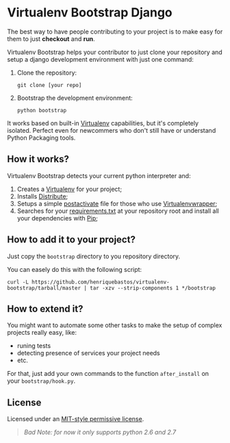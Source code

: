 # Virtualenv Bootstrap Django

The best way to have people contributing to your project is to make easy for them to just **checkout** and **run**.

Virtualenv Bootstrap helps your contributor to just clone your repository and setup a django development environment with just one command:

1.  Clone the repository:

        git clone [your repo]


2.  Bootstrap the development environment:

        python bootstrap

It works based on built-in [Virtualenv][] capabilities, but it's completely isolated. Perfect even for newcommers who don't still have or understand Python Packaging tools.

## How it works?

Virtualenv Bootstrap detects your current python interpreter and:

1. Creates a [Virtualenv][] for your project;
2. Installs [Distribute][];
3. Setups a simple [postactivate][] file for those who use [Virtualenvwrapper][];
4. Searches for your [requirements.txt][] at your repository root and install all your dependencies with [Pip][];


## How to add it to your project?

Just copy the `bootstrap` directory to you repository directory.

You can easely do this with the following script:

    curl -L https://github.com/henriquebastos/virtualenv-bootstrap/tarball/master | tar -xzv --strip-components 1 */bootstrap


## How to extend it?

You might want to automate some other tasks to make the setup of complex projects really easy, like:

- runing tests
- detecting presence of services your project needs
- etc.

For that, just add your own commands to the function `after_install` on your `bootstrap/hook.py`.

## License

Licensed under an [MIT-style permissive license].

> *Bad Note: for now it only supports python 2.6 and 2.7*

 [Virtualenv]: http://www.virtualenv.org/en/latest/index.html
 [Distribute]: http://packages.python.org/distribute/
 [postactivate]: http://virtualenvwrapper.readthedocs.org/en/latest/scripts.html#postactivate
 [Virtualenvwrapper]: http://virtualenvwrapper.readthedocs.org
 [requirements.txt]: http://www.pip-installer.org/en/latest/requirements.html
 [Pip]: http://www.pip-installer.org
 [MIT-style permissive license]: https://github.com/henriquebastos/virtualenv-bootstrap/blob/master/LICENSE.txt

